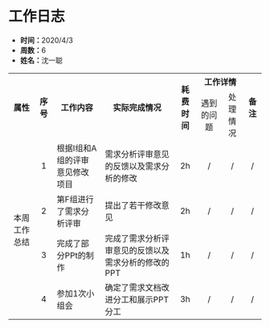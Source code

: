 <h1>工作日志</h1>
<ul>
    <li><strong>时间：</strong>2020/4/3</li>
    <li><strong>周数：</strong>6</li>
    <li><strong>姓名：</strong>沈一聪</li>
</ul>
<table style="text-align:center">
  <tr>
    <th rowspan="2">属性</th>
    <th rowspan="2">序号</th>
    <th rowspan="2">工作内容</th>
    <th rowspan="2">实际完成情况</th>
    <th rowspan="2">耗费时间</th>
    <th colspan="2">工作详情</th>
    <th rowspan="2">备注</th>
  </tr>
  <tr>
    <td>遇到的问题</td>
    <td>处理情况</td>
  </tr>
  <tr>
    <td rowspan="4">本周工作总结</td>
    <td>1</td>
    <td style="text-align:left">根据I组和A组的评审意见修改项目</td>
    <td style="text-align:left">需求分析评审意见的反馈以及需求分析的修改</td>
    <td>2h</td>
    <td>/</td>
    <td>/</td>
    <td>/</td>
  </tr>
  <tr>
    <td>2</td>
    <td style="text-align:left">第F组进行了需求分析评审</td>
    <td style="text-align:left">提出了若干修改意见</td>
    <td>2h</td>
    <td>/</td>
    <td>/</td>
    <td>/</td>
  </tr>
   <tr>
    <td>3</td>
    <td style="text-align:left">完成了部分PPt的制作</td>
    <td style="text-align:left">完成了需求分析评审意见的反馈以及需求分析的修改的PPT</td>
    <td>1h</td>
    <td>/</td>
    <td>/</td>
    <td>/</td>
  </tr>
  <tr>
    <td>4</td>
    <td style="text-align:left">参加1次小组会</td>
    <td style="text-align:left">确定了需求文档改进分工和展示PPT分工</td>
    <td>3h</td>
    <td>/</td>
    <td>/</td>
    <td>/</td>
  </tr>
</table>
